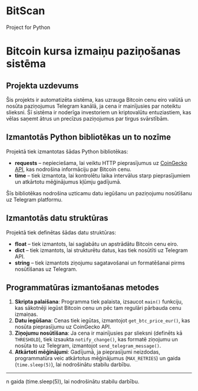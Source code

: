 # BitScan
Project for Python
# Bitcoin kursa izmaiņu paziņošanas sistēma

## Projekta uzdevums
Šis projekts ir automatizēta sistēma, kas uzrauga Bitcoin cenu eiro valūtā un nosūta paziņojumus Telegram kanālā, ja cena ir mainījusies par noteiktu slieksni. Šī sistēma ir noderīga investoriem un kriptovalūtu entuziastiem, kas vēlas saņemt ātrus un precīzus paziņojumus par tirgus svārstībām.

## Izmantotās Python bibliotēkas un to nozīme
Projektā tiek izmantotas šādas Python bibliotēkas:
- **requests** – nepieciešama, lai veiktu HTTP pieprasījumus uz [CoinGecko API](https://www.coingecko.com/), kas nodrošina informāciju par Bitcoin cenu.
- **time** – tiek izmantota, lai kontrolētu laika intervālus starp pieprasījumiem un atkārtotu mēģinājumus kļūmju gadījumā.

Šīs bibliotēkas nodrošina uzticamu datu iegūšanu un paziņojumu nosūtīšanu uz Telegram platformu.

## Izmantotās datu struktūras
Projektā tiek definētas šādas datu struktūras:
- **float** – tiek izmantots, lai saglabātu un apstrādātu Bitcoin cenu eiro.
- **dict** – tiek izmantots, lai strukturētu datus, kas tiek nosūtīti uz Telegram API.
- **string** – tiek izmantots ziņojumu sagatavošanai un formatēšanai pirms nosūtīšanas uz Telegram.

## Programmatūras izmantošanas metodes
1. **Skripta palaišana**: Programma tiek palaista, izsaucot `main()` funkciju, kas sākotnēji iegūst Bitcoin cenu un pēc tam regulāri pārbauda cenu izmaiņas.
2. **Datu iegūšana**: Cenas tiek iegūtas, izmantojot `get_btc_price_eur()`, kas nosūta pieprasījumu uz CoinGecko API.
3. **Ziņojumu nosūtīšana**: Ja cena ir mainījusies par slieksni (definēts kā `THRESHOLD`), tiek izsaukta `notify_change()`, kas formatē ziņojumu un nosūta to uz Telegram, izmantojot `send_telegram_message()`.
4. **Atkārtoti mēģinājumi**: Gadījumā, ja pieprasījumi neizdodas, programmatūra veic atkārtotus mēģinājumus (`MAX_RETRIES`) un gaida (`time.sleep(5)`), lai nodrošinātu stabilu darbību.

---
n gaida (time.sleep(5)), lai nodrošinātu stabilu darbību.
